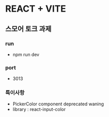 # REACT + VITE

## 스모어 토크 과제

### run

- npm run dev

### port

- 3013

### 특이사항

- PickerColor component deprecated waning
- library : react-input-color

